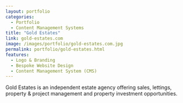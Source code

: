 ```yaml
---
layout: portfolio
categories: 
  - Portfolio
  - Content Management Systems
title: "Gold Estates"
link: gold-estates.com
image: /images/portfolio/gold-estates.com.jpg
permalink: portfolio/gold-estates.html
features:
  - Logo & Branding
  - Bespoke Website Design
  - Content Management System (CMS)
---
```


Gold Estates is an independent estate agency offering sales, lettings, property & project management and property investment opportunities.